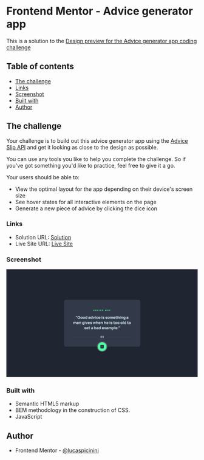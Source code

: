# Frontend Mentor - Advice generator app

This is a solution to the [Design preview for the Advice generator app coding challenge](https://www.frontendmentor.io/challenges/advice-generator-app-QdUG-13db)

## Table of contents

  - [The challenge](#the-challenge)
  - [Links](#links)
  - [Screenshot](#screenshot)
  - [Built with](#built-with)
- [Author](#author)

## The challenge

Your challenge is to build out this advice generator app using the [Advice Slip API](https://api.adviceslip.com) and get it looking as close to the design as possible.

You can use any tools you like to help you complete the challenge. So if you've got something you'd like to practice, feel free to give it a go.

Your users should be able to:

- View the optimal layout for the app depending on their device's screen size
- See hover states for all interactive elements on the page
- Generate a new piece of advice by clicking the dice icon

### Links

- Solution URL: [Solution](https://www.frontendmentor.io/solutions/age-calc-app-with-css-and-js-JZAh0urWYe)
- Live Site URL: [Live Site](https://lucaspicinini.github.io/front-end-mentor-challenges/advice-generator-app-main)

### Screenshot

![](./my-solution-screenshot.jpg)

### Built with

- Semantic HTML5 markup
- BEM methodology in the construction of CSS.
- JavaScript

## Author

- Frontend Mentor - [@lucaspicinini](https://www.frontendmentor.io/profile/lucaspicinini)
